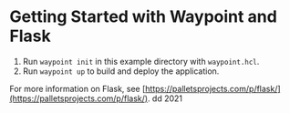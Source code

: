 # Getting Started with Waypoint and Flask

1. Run `waypoint init` in this example directory with `waypoint.hcl`.
1. Run `waypoint up` to build and deploy the application.

For more information on Flask, see [https://palletsprojects.com/p/flask/](https://palletsprojects.com/p/flask/).
dd
2021
